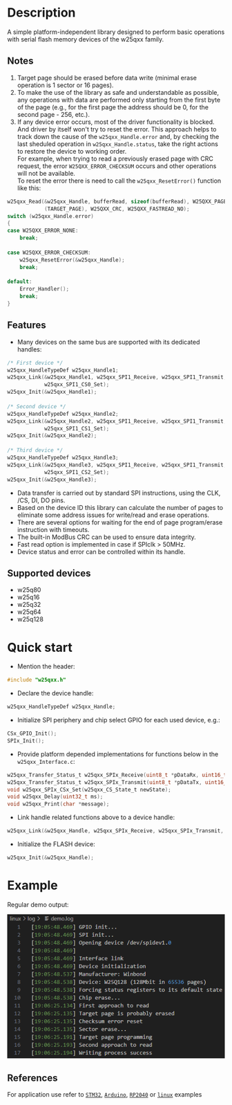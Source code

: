 # Description
A simple platform-independent library designed to perform basic operations with serial flash memory devices of the w25qxx family.
## Notes
1. Target page should be erased before data write (minimal erase operation is 1 sector or 16 pages).
2. To make the use of the library as safe and understandable as possible, any operations with data are performed only starting from the first byte of the page 
(e.g., for the first page the address should be 0, for the second page - 256, etc.).
3. If any device error occurs, most of the driver functionality is blocked. And driver by itself won't try to reset the error.
This approach helps to track down the cause of the `w25qxx_Handle.error` and, by checking the last sheduled operation in `w25qxx_Handle.status`, take the right actions to restore the device to working order.   
For example, when trying to read a previously erased page with CRC request, the error `W25QXX_ERROR_CHECKSUM` occurs and other operations will not be available.  
To reset the error there is need to call the `w25qxx_ResetError()` function like this:
```C
w25qxx_Read(&w25qxx_Handle, bufferRead, sizeof(bufferRead), W25QXX_PAGE_TO_ADDRESS
            (TARGET_PAGE), W25QXX_CRC, W25QXX_FASTREAD_NO);
switch (w25qxx_Handle.error)
{
case W25QXX_ERROR_NONE:
    break;

case W25QXX_ERROR_CHECKSUM:
    w25qxx_ResetError(&w25qxx_Handle);
    break;

default:
    Error_Handler();
    break;
}
```
## Features
* Many devices on the same bus are supported with its dedicated handles:
```C
/* First device */
w25qxx_HandleTypeDef w25qxx_Handle1;
w25qxx_Link(&w25qxx_Handle1, w25qxx_SPI1_Receive, w25qxx_SPI1_Transmit,
            w25qxx_SPI1_CS0_Set);
w25qxx_Init(&w25qxx_Handle1);

/* Second device */
w25qxx_HandleTypeDef w25qxx_Handle2;
w25qxx_Link(&w25qxx_Handle2, w25qxx_SPI1_Receive, w25qxx_SPI1_Transmit,
            w25qxx_SPI1_CS1_Set);
w25qxx_Init(&w25qxx_Handle2);

/* Third device */
w25qxx_HandleTypeDef w25qxx_Handle3;
w25qxx_Link(&w25qxx_Handle3, w25qxx_SPI1_Receive, w25qxx_SPI1_Transmit,
            w25qxx_SPI1_CS2_Set);
w25qxx_Init(&w25qxx_Handle3);
```
* Data transfer is carried out by standard SPI instructions, using the CLK, /CS, DI, DO pins.  
* Based on the device ID this library can calculate the number of pages to eliminate some address issues for write/read and erase operations.
* There are several options for waiting for the end of page program/erase instruction with timeouts.
* The built-in ModBus CRC can be used to ensure data integrity.
* Fast read option is implemented in case if SPIclk > 50MHz.
* Device status and error can be controlled within its handle. 
## Supported devices
* w25q80
* w25q16
* w25q32
* w25q64
* w25q128

# Quick start
* Mention the header:
```C
#include "w25qxx.h"
```
* Declare the device handle:
```C
w25qxx_HandleTypeDef w25qxx_Handle;
```
* Initialize SPI periphery and chip select GPIO for each used device, e.g.:
```C
CSx_GPIO_Init();
SPIx_Init();
```
* Provide platform depended implementations for functions below in the `w25qxx_Interface.c`:
```C
w25qxx_Transfer_Status_t w25qxx_SPIx_Receive(uint8_t *pDataRx, uint16_t size, uint32_t timeout);
w25qxx_Transfer_Status_t w25qxx_SPIx_Transmit(uint8_t *pDataTx, uint16_t size, uint32_t timeout);
void w25qxx_SPIx_CSx_Set(w25qxx_CS_State_t newState);
void w25qxx_Delay(uint32_t ms);
void w25qxx_Print(char *message);
```
* Link handle related functions above to a device handle:
```C
w25qxx_Link(&w25qxx_Handle, w25qxx_SPIx_Receive, w25qxx_SPIx_Transmit, w25qxx_SPIx_CSx_Set);
```
* Initialize the FLASH device:
```C
w25qxx_Init(&w25qxx_Handle);
```
# Example
Regular demo output:

![TraceOutput](Doc/TraceOutput.png)
## References
For application use refer to [`STM32`](./Examples/STM32F401CDU6/Core/Src/main.c), [`Arduino`](./Examples/ArduinoNano/ArduinoNano.ino),  [`RP2040`](./Examples/RP2040/rp2040_w25qxx.c) or [`linux`](./Examples/linux/linux_w25qxx.c) examples
